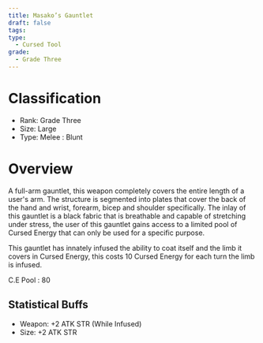 ```yaml
---
title: Masako’s Gauntlet
draft: false
tags: 
type:
  - Cursed Tool
grade:
  - Grade Three
---
```

# Classification
- Rank: Grade Three
- Size: Large
- Type: Melee : Blunt


# Overview
A full-arm gauntlet, this weapon completely covers the entire length of a user's arm. The structure is segmented into plates that cover the back of the hand and wrist, forearm, bicep and shoulder specifically. The inlay of this gauntlet is a black fabric that is breathable and capable of stretching under stress, the user of this gauntlet gains access to a limited pool of Cursed Energy that can only be used for a specific purpose.

This gauntlet has innately infused the ability to coat itself and the limb it covers in Cursed Energy, this costs 10 Cursed Energy for each turn the limb is infused.

C.E Pool : 80

## Statistical Buffs
- Weapon: +2 ATK STR (While Infused)
- Size: +2 ATK STR